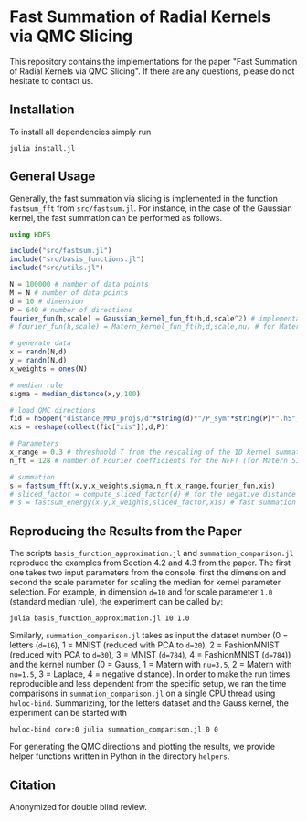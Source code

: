 # Fast Summation of Radial Kernels via QMC Slicing

This repository contains the implementations for the paper "Fast Summation of Radial Kernels via QMC Slicing".
If there are any questions, please do not hesitate to contact us.

## Installation

To install all dependencies simply run

```
julia install.jl
```

## General Usage

Generally, the fast summation via slicing is implemented in the function `fastsum_fft` from `src/fastsum.jl`. For instance, in the case
of the Gaussian kernel, the fast summation can be performed as follows.

```julia
using HDF5

include("src/fastsum.jl")
include("src/basis_functions.jl")
include("src/utils.jl")

N = 100000 # number of data points
M = N # number of data points
d = 10 # dimension
P = 640 # number of directions
fourier_fun(h,scale) = Gaussian_kernel_fun_ft(h,d,scale^2) # implementation of the Fourier transform of the 1D basis function f
# fourier_fun(h,scale) = Matern_kernel_fun_ft(h,d,scale,nu) # for Matern (and Laplace with nu=0.5)

# generate data
x = randn(N,d)
y = randn(N,d)
x_weights = ones(N)

# median rule
sigma = median_distance(x,y,100)

# load QMC directions
fid = h5open("distance_MMD_projs/d"*string(d)*"/P_sym"*string(P)*".h5","r")
xis = reshape(collect(fid["xis"]),d,P)'

# Parameters
x_range = 0.3 # threshhold T from the rescaling of the 1D kernel summation (for Matern 0.2, Laplace 0.1 worked fine)
n_ft = 128 # number of Fourier coefficients for the NFFT (for Matern 512, Laplace 1024 worked fine)

# summation
s = fastsum_fft(x,y,x_weights,sigma,n_ft,x_range,fourier_fun,xis)
# sliced_factor = compute_sliced_factor(d) # for the negative distance kernel
# s = fastsum_energy(x,y,x_weights,sliced_factor,xis) # fast summation with negative distance kernel
```

## Reproducing the Results from the Paper

The scripts `basis_function_approximation.jl` and `summation_comparison.jl` reproduce the examples from Section 4.2 and 4.3 from the paper.
The first one takes two input parameters from the console: first the dimension and second the scale parameter for scaling the median for kernel parameter selection. For example, in dimension `d=10` and for scale parameter `1.0` (standard median rule), the experiment can be called by:
```
julia basis_function_approximation.jl 10 1.0
```
Similarly, `summation_comparison.jl` takes as input the dataset number (0 = letters (`d=16`), 1 = MNIST (reduced with PCA to `d=20`), 2 = FashionMNIST (reduced with PCA to `d=30`), 3 = MNIST (`d=784`), 4 = FashionMNIST (`d=784`)) and the kernel number (0 = Gauss, 1 = Matern with `nu=3.5`, 2 = Matern with `nu=1.5`, 3 = Laplace, 4 = negative distance).
In order to make the run times reproducible and less dependent from the specific setup, we ran the time comparisons in `summation_comparison.jl` on a single CPU thread using `hwloc-bind`. Summarizing, for the letters dataset and the Gauss kernel, the experiment can be started with
```
hwloc-bind core:0 julia summation_comparison.jl 0 0
```

For generating the QMC directions and plotting the results, we provide helper functions written in Python in the directory `helpers`.

## Citation

Anonymized for double blind review.

